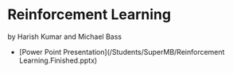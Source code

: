 # Reinforcement Learning
by Harish Kumar and Michael Bass


* [Power Point Presentation](/Students/SuperMB/Reinforcement Learning.Finished.pptx)
